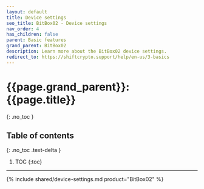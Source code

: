 ```yaml
---
layout: default
title: Device settings
seo_title: BitBox02 - Device settings
nav_order: 4
has_children: false
parent: Basic features
grand_parent: BitBox02
description: Learn more about the BitBox02 device settings.
redirect_to: https://shiftcrypto.support/help/en-us/3-basics
---
```


# {{page.grand_parent}}: {{page.title}}
{: .no_toc }

## Table of contents
{: .no_toc .text-delta }

1. TOC
{:toc}

---
{% include shared/device-settings.md product="BitBox02" %}

